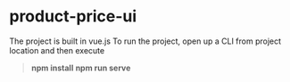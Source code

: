 # product-price-ui

The project is built in vue.js
To run the project, open up a CLI from project location and then execute
>**npm install**
>**npm run serve**
